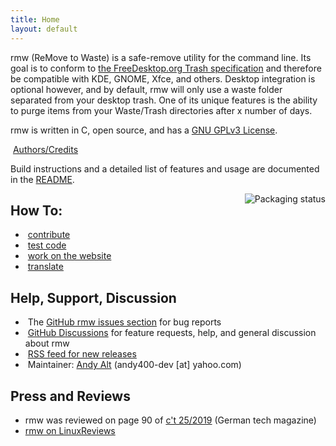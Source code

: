 ```yaml
---
title: Home
layout: default
---
```


rmw (ReMove to Waste) is a safe-remove utility for the command line.
Its goal is to conform to [the FreeDesktop.org Trash
specification](https://specifications.freedesktop.org/trash-spec/trashspec-latest.html)
and therefore be compatible with KDE, GNOME, Xfce, and others. Desktop
integration is optional however, and by default, rmw will only use a
waste folder separated from your desktop trash. One of its unique
features is the ability to purge items from your Waste/Trash
directories after x number of days.

rmw is written in C, open source, and has a [GNU
GPLv3 License](https://github.com/theimpossibleastronaut/rmw/blob/master/COPYING).

<span class="fas fa-clipboard-list
fa-fw"></span>&nbsp;[Authors/Credits](https://github.com/theimpossibleastronaut/rmw/blob/master/AUTHORS.md)

Build instructions and a detailed list of features and usage are
documented in the [README](https://github.com/theimpossibleastronaut/rmw/blob/master/README.md).

<a href="https://repology.org/project/rmw/versions">
    <img src="https://repology.org/badge/vertical-allrepos/rmw.svg" alt="Packaging status" align="right">
</a>

## How To:
<ul class="w3-ul">
  <li><span class="fas fa-hands-helping fa-fw"></span>&nbsp;<a href="https://github.com/theimpossibleastronaut/rmw/blob/master/CONTRIBUTING.md">contribute</a></li>
  <li><span class="fas fa-code fa-fw"></span>&nbsp;<a href="/code-testing.html">test code</a></li>
  <li><span class="fas fa-code fa-fw"></span>&nbsp;<a href="/website-design.html">work on the website</a></li>
  <li><span class="fas fa-language fa-fw"></span>&nbsp;<a href="/translating.html">translate</a></li>
</ul>

<h2 id="support">Help, Support, Discussion</h2>
<ul class="w3-ul">
  <li><span class="fas fa-bug fa-fw"></span>&nbsp;The <a href="https://github.com/theimpossibleastronaut/rmw/issues">GitHub rmw issues section</a> for bug reports</li>
  <li><span class="fas fa-comments fa-fw"></span>&nbsp;<a href="https://github.com/theimpossibleastronaut/rmw/discussions">GitHub Discussions</a> for feature requests, help, and general discussion about rmw</li>
  <li><span class="fas fa-rss fa-fw"></span>&nbsp;<a href="https://github.com/theimpossibleastronaut/rmw/releases.atom">RSS feed for new releases</a></li>
  <li><span class="fas fa-at fa-fw"></span>&nbsp;Maintainer: <a href="https://github.com/andy5995/">Andy Alt</a> (andy400-dev [at] yahoo.com)</li>
</ul>

<h2 id="support">Press and Reviews</h2>
<ul>
  <li>rmw was reviewed on page 90 of <a href="https://shop.heise.de/ct-25-2019/PDF">c't 25/2019</a> (German tech magazine)</li>
  <li><a href="https://linuxreviews.org/Rmw">rmw on LinuxReviews</a></li>
</ul>


